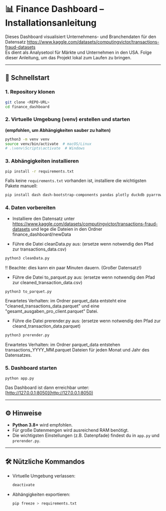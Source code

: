 # 📊 Finance Dashboard – Installationsanleitung

Dieses Dashboard visualisiert Unternehmens- und Branchendaten für den Datensatz https://www.kaggle.com/datasets/computingvictor/transactions-fraud-datasets  
Es dient als Analysetool für Märkte und Unternehmen in den USA.
Folge dieser Anleitung, um das Projekt lokal zum Laufen zu bringen.

---

## 🚀 Schnellstart

### 1. Repository klonen

```bash
git clone <REPO-URL>
cd finance_dashboard
```

### 2. Virtuelle Umgebung (venv) erstellen und starten

**(empfohlen, um Abhängigkeiten sauber zu halten)**

```bash
python3 -m venv venv
source venv/bin/activate  # macOS/Linux
# .\venv\Scripts\activate  # Windows
```

### 3. Abhängigkeiten installieren

```bash
pip install -r requirements.txt
```

Falls keine `requirements.txt` vorhanden ist, installiere die wichtigsten Pakete manuell:

```bash
pip install dash dash-bootstrap-components pandas plotly duckdb pyarrow fastparquet
```

### 4. Daten vorbereiten
- Installiere den Datensatz unter https://www.kaggle.com/datasets/computingvictor/transactions-fraud-datasets und lege die Dateien in den Ordner finance_dashboard/newData

- Führe die Datei cleanData.py aus: (ersetze wenn notwendig den Pfad zur transactions_data.csv)
```bash
python3 cleanData.py
```
!! Beachte: dies kann ein paar Minuten dauern. (Großer Datensatz!)

- Führe die Datei to_parquet.py aus: (ersetze wenn notwendig den Pfad zur cleaned_transaction_data.csv)
```bash
python3 to_parquet.py
```
Erwartetes Verhalten: im Ordner parquet_data entsteht eine "cleaned_transactions_data.parquet" und eine "gesamt_ausgaben_pro_client.parquet" Datei.

- Führe die Datei prerender.py aus: (ersetze wenn notwendig den Pfad zur cleand_transaction_data.parquet)
```bash
python3 prerender.py
```
Erwartetes Verhalten: im Ordner parquet_data entstehen transactions_YYYY_MM.parquet Dateien für jeden Monat und Jahr des Datensatzes.

### 5. Dashboard starten

```bash
python app.py
```

Das Dashboard ist dann erreichbar unter:  
[http://127.0.0.1:8050](http://127.0.0.1:8050)

---

## ⚙️ Hinweise

- **Python 3.8+** wird empfohlen.
- Für große Datenmengen wird ausreichend RAM benötigt.
- Die wichtigsten Einstellungen (z.B. Datenpfade) findest du in `app.py` und `prerender.py`.

---

## 🛠️ Nützliche Kommandos

- Virtuelle Umgebung verlassen:  
  ```bash
  deactivate
  ```
- Abhängigkeiten exportieren:  
  ```bash
  pip freeze > requirements.txt
  ```

